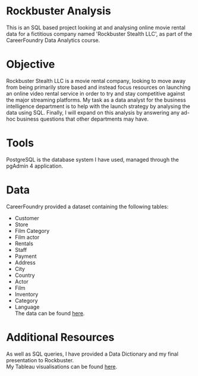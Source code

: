 # Rockbuster Analysis
This is an SQL based project looking at and analysing online movie rental data for a fictitious company named 'Rockbuster Stealth LLC', as part of the CareerFoundry Data Analytics course.
# Objective
Rockbuster Stealth LLC is a movie rental company, looking to move away from being primarily store based and instead focus resources on launching an online video rental service in order to try and stay competitive against the major streaming platforms. My task as a data analyst for the business intelligence department is to help with the launch strategy by analysing the data using SQL. Finally, I will expand on this analysis by answering any ad-hoc business questions that other departments may have.
# Tools
PostgreSQL is the database system I have used, managed through the pgAdmin 4 application.
# Data
CareerFoundry provided a dataset containing the following tables:
- Customer
- Store
- Film Category
- Film actor
- Rentals
- Staff
- Payment
- Address
- City
- Country
- Actor
- Film
- Inventory
- Category
- Language  
The data can be found [here](http://www.postgresqltutorial.com/wp-content/uploads/2019/05/dvdrental.zip).
# Additional Resources
As well as SQL queries, I have provided a Data Dictionary and my final presentation to Rockbuster.  
My Tableau visualisations can be found [here](https://public.tableau.com/app/profile/thomas.shaw/viz/RockbusterVisualisations/CustomerPieChart).
